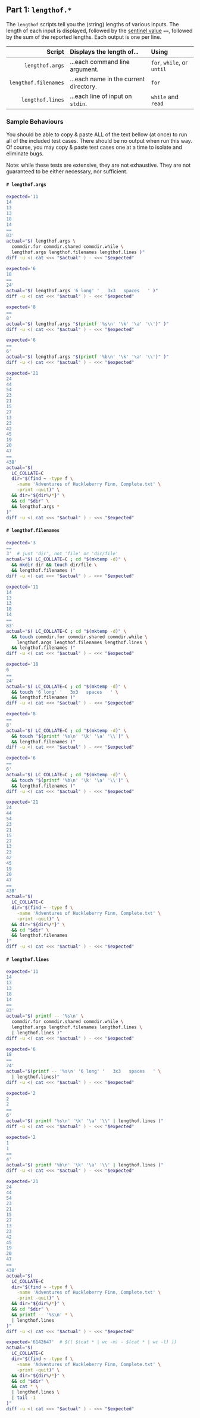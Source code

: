 
## Part 1: `lengthof.*`

The `lengthof` scripts tell you the (string) lengths of various inputs.  The length of each input is displayed, followed by the [sentinel value](https://en.wikipedia.org/wiki/Sentinel_value) `==`, followed by the sum of the reported lengths. Each output is one per line.

| Script                 | Displays the length of...              | Using |
| ---:                   | :---                                   | :---  |
| `lengthof.args`        | ...each command line argument.         | `for`, `while`, or `until`
| `lengthof.filenames`   | ...each name in the current directory. | `for`
| `lengthof.lines`       | ...each line of input on `stdin`.      | `while` and `read`

### Sample Behaviours

You should be able to copy & paste ALL of the text bellow (at once) to run all of the included test cases.  There should be no output when run this way.  Of course, you may copy & paste test cases one at a time to isolate and eliminate bugs.

Note: while these tests are extensive, they are not exhaustive. They are not guaranteed to be either necessary, nor sufficient.

#### `# lengthof.args`

```bash
expected='11
14
13
13
18
14
==
83'
actual="$( lengthof.args \
  commdir.for commdir.shared commdir.while \
  lengthof.args lengthof.filenames lengthof.lines )"
diff -u <( cat <<< "$actual" ) - <<< "$expected"
```
```bash
expected='6
18
==
24'
actual="$( lengthof.args '6 long' '   3x3   spaces   ' )"
diff -u <( cat <<< "$actual" ) - <<< "$expected"
```
```bash
expected='8
==
8'
actual="$( lengthof.args "$(printf '%s\n' '\k' '\a' '\\')" )"
diff -u <( cat <<< "$actual" ) - <<< "$expected"
```
```bash
expected='6
==
6'
actual="$( lengthof.args "$(printf '%b\n' '\k' '\a' '\\')" )"
diff -u <( cat <<< "$actual" ) - <<< "$expected"
```
```bash
expected='21
24
44
54
23
21
15
27
13
23
42
45
19
20
47
==
438'
actual="$(
  LC_COLLATE=C
  dir="$(find ~ -type f \
    -name 'Adventures of Huckleberry Finn, Complete.txt' \
    -print -quit)" \
  && dir="${dir%/*}" \
  && cd "$dir" \
  && lengthof.args *
)"
diff -u <( cat <<< "$actual" ) - <<< "$expected"
```

#### `# lengthof.filenames`

```bash
expected='3
==
3'  # just 'dir', not 'file' or 'dir/file'
actual="$( LC_COLLATE=C ; cd "$(mktemp -d)" \
  && mkdir dir && touch dir/file \
  && lengthof.filenames )"
diff -u <( cat <<< "$actual" ) - <<< "$expected"
```
```bash
expected='11
14
13
13
18
14
==
83'
actual="$( LC_COLLATE=C ; cd "$(mktemp -d)" \
  && touch commdir.for commdir.shared commdir.while \
    lengthof.args lengthof.filenames lengthof.lines \
  && lengthof.filenames )"
diff -u <( cat <<< "$actual" ) - <<< "$expected"
```
```bash
expected='18
6
==
24'
actual="$( LC_COLLATE=C ; cd "$(mktemp -d)" \
  && touch '6 long' '   3x3   spaces   ' \
  && lengthof.filenames )"
diff -u <( cat <<< "$actual" ) - <<< "$expected"
```
```bash
expected='8
==
8'
actual="$( LC_COLLATE=C ; cd "$(mktemp -d)" \
  && touch "$(printf '%s\n' '\k' '\a' '\\')" \
  && lengthof.filenames )"
diff -u <( cat <<< "$actual" ) - <<< "$expected"
```
```bash
expected='6
==
6'
actual="$( LC_COLLATE=C ; cd "$(mktemp -d)" \
  && touch "$(printf '%b\n' '\k' '\a' '\\')" \
  && lengthof.filenames )"
diff -u <( cat <<< "$actual" ) - <<< "$expected"
```
```bash
expected='21
24
44
54
23
21
15
27
13
23
42
45
19
20
47
==
438'
actual="$(
  LC_COLLATE=C
  dir="$(find ~ -type f \
    -name 'Adventures of Huckleberry Finn, Complete.txt' \
    -print -quit)" \
  && dir="${dir%/*}" \
  && cd "$dir" \
  && lengthof.filenames
)"
diff -u <( cat <<< "$actual" ) - <<< "$expected"
```

#### `# lengthof.lines`

```bash
expected='11
14
13
13
18
14
==
83'
actual="$( printf -- '%s\n' \
  commdir.for commdir.shared commdir.while \
  lengthof.args lengthof.filenames lengthof.lines \
  | lengthof.lines )"
diff -u <( cat <<< "$actual" ) - <<< "$expected"
```
```bash
expected='6
18
==
24'
actual="$(printf -- '%s\n' '6 long' '   3x3   spaces   ' \
  | lengthof.lines)"
diff -u <( cat <<< "$actual" ) - <<< "$expected"
```
```bash
expected='2
2
2
==
6'
actual="$( printf '%s\n' '\k' '\a' '\\' | lengthof.lines )"
diff -u <( cat <<< "$actual" ) - <<< "$expected"
```
```bash
expected='2
1
1
==
4'
actual="$( printf '%b\n' '\k' '\a' '\\' | lengthof.lines )"
diff -u <( cat <<< "$actual" ) - <<< "$expected"
```
```bash
expected='21
24
44
54
23
21
15
27
13
23
42
45
19
20
47
==
438'
actual="$(
  LC_COLLATE=C
  dir="$(find ~ -type f \
    -name 'Adventures of Huckleberry Finn, Complete.txt' \
    -print -quit)" \
  && dir="${dir%/*}" \
  && cd "$dir" \
  && printf -- '%s\n' * \
  | lengthof.lines
)"
diff -u <( cat <<< "$actual" ) - <<< "$expected"
```
```bash
expected='6142647'  # $(( $(cat * | wc -m) - $(cat * | wc -l) ))
actual="$(
  LC_COLLATE=C
  dir="$(find ~ -type f \
    -name 'Adventures of Huckleberry Finn, Complete.txt' \
    -print -quit)" \
  && dir="${dir%/*}" \
  && cd "$dir" \
  && cat * \
  | lengthof.lines \
  | tail -1
)"
diff -u <( cat <<< "$actual" ) - <<< "$expected"
```
